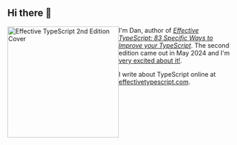 ## Hi there 👋

<img src="https://effectivetypescript.com/images/cover-2e.jpg" alt="Effective TypeScript 2nd Edition Cover" style="float: left" height="250">

I'm Dan, author of [_Effective TypeScript: 83 Specific Ways to Improve your TypeScript_][amzn]. The second edition came out in May 2024 and I'm [very excited about it!][blog].

I write about TypeScript online at [effectivetypescript.com](https://effectivetypescript.com/).

<!--
**danvk/danvk** is a ✨ _special_ ✨ repository because its `README.md` (this file) appears on your GitHub profile.

Here are some ideas to get you started:

- 🔭 I’m currently working on ...
- 🌱 I’m currently learning ...
- 👯 I’m looking to collaborate on ...
- 🤔 I’m looking for help with ...
- 💬 Ask me about ...
- 📫 How to reach me: ...
- 😄 Pronouns: ...
- ⚡ Fun fact: ...
-->

[amzn]: https://amzn.to/3UjPrsK
[blog]: https://effectivetypescript.com/2024/05/21/second-edition/
